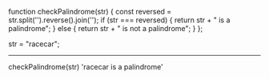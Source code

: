 function checkPalindrome(str) {
  const reversed = str.split('').reverse().join('');
  if (str === reversed) {
    return str + " is a palindrome";
  } else {
    return str + " is not a palindrome";
  }
};

str = "racecar";
________________________________________________________

checkPalindrome(str)
'racecar is a palindrome'